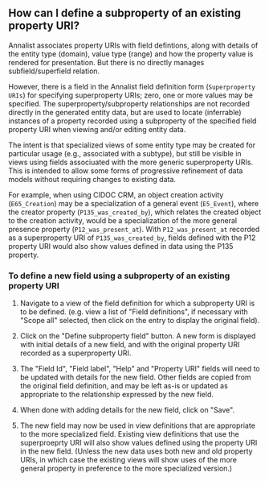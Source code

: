 ## How can I define a subproperty of an existing property URI?

Annalist associates property URIs with field defintions, along with details of the entity type (domain), value type (range) and how the property value is rendered for presentation.  But there is no directly manages subfield/superfield relation.

However, there is a field in the Annalist field definition form (`Superproperty URIs`) for specifying superproperty URIs; zero, one or more values may be specified.  The superproperty/subproperty relationships are not recorded directly in the generated entity data, but are used to locate (inferrable) instances of a property recorded using a subproperty of the specified field property URI when viewing and/or editing entity data.

The intent is that specialized views of some entity type may be created for particular usage (e.g., associated with a subtype), but still be visible in views using fields associuated with the more generic superproperty URIs.  This is intended to allow some forms of progressive refinement of data models without requiring changes to existing data.

For example, when using CIDOC CRM, an object creation activity (`E65_Creation`) may be a specialization of a general event (`E5_Event`), where the creator property (`P135_was_created_by`), which relates the created object to the creation activity, would be a specialization of the more general presence property (`P12_was_present_at`).  With `P12_was_present_at` recorded as a superproperty URI of `P135_was_created_by`, fields defined with the P12 property URI would also show values defined in data using the P135 property.

### To define a new field using a subproperty of an existing property URI

1. Navigate to a view of the field definition for which a subproperty URI is to be defined. (e.g. view a list of "Field definitions", if necessary with "Scope all" selected, then click on the entry to display the original field).

2. Click on the "Define subproperty  field" button.  A new form is displayed with initial details of a new field, and with the original property URI recorded as a superproperty URI.

3. The "Field Id", "Field label", "Help" and "Property URI" fields will need to be updated with details for the new field.  Other fields are copied from the original field definition, and may be left as-is or updated as appropriate to the relationship expressed by the new field.

4. When done with adding details for the new field, click on "Save".

5. The new field may now be used in view definitions that are appropriate to the more specialized field.  Existing view definitions that use the superproeprty URI will also show values defined using the property URI in the new field.  (Unless the new data uses both new and old property URIs, in which case the existing views will show uses of the more general property in preference to the more specialized version.)


